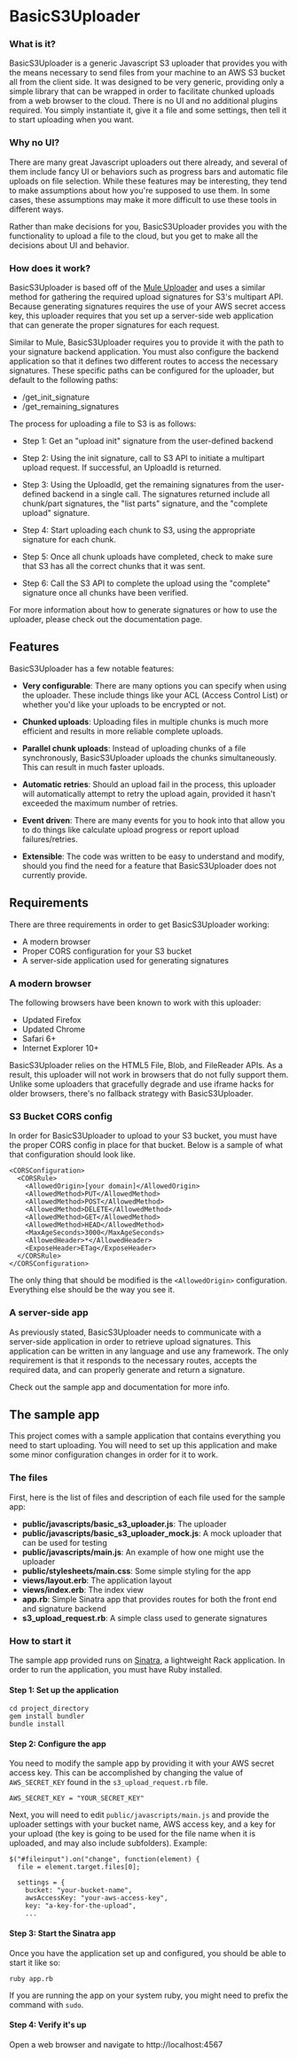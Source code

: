 # BasicS3Uploader

### What is it?

BasicS3Uploader is a generic Javascript S3 uploader that provides you with the means necessary 
to send files from your machine to an AWS S3 bucket all from the client side. It was designed 
to be very generic, providing only a simple library that can be wrapped in order to facilitate 
chunked uploads from a web browser to the cloud. There is no UI and no additional plugins 
required. You simply instantiate it, give it a file and some settings, then tell 
it to start uploading when you want.

### Why no UI?

There are many great Javascript uploaders out there already, and several of them
include fancy UI or behaviors such as progress bars and automatic file uploads
on file selection. While these features may be interesting, they tend to make 
assumptions about how you're supposed to use them. In some cases, these assumptions 
may make it more difficult to use these tools in different ways.

Rather than make decisions for you, BasicS3Uploader provides you with the functionality
to upload a file to the cloud, but you get to make all the decisions about UI and
behavior.

### How does it work?

BasicS3Uploader is based off of the [Mule Uploader](https://github.com/cinely/mule-uploader) 
and uses a similar method for gathering the required upload signatures for S3's multipart API.
Because generating signatures requires the use of your AWS secret access key, this uploader
requires that you set up a server-side web application that can generate the proper signatures
for each request. 

Similar to Mule, BasicS3Uploader requires you to provide it with the path to your signature 
backend application. You must also configure the backend application so that it defines two different 
routes to access the necessary signatures. These specific paths can be configured for the uploader,
but default to the following paths:

- /get_init_signature
- /get_remaining_signatures

The process for uploading a file to S3 is as follows:

- Step 1: Get an "upload init" signature from the user-defined backend

- Step 2: Using the init signature, call to S3 API to initiate a multipart upload request.
If successful, an UploadId is returned.

- Step 3: Using the UploadId, get the remaining signatures from the user-defined
backend in a single call. The signatures returned include all chunk/part signatures,
the "list parts" signature, and the "complete upload" signature.

- Step 4: Start uploading each chunk to S3, using the appropriate signature for each chunk.

- Step 5: Once all chunk uploads have completed, check to make sure that S3 has all the
correct chunks that it was sent.

- Step 6: Call the S3 API to complete the upload using the "complete" signature once all 
chunks have been verified.

For more information about how to generate signatures or how to use the uploader, 
please check out the documentation page.

## Features

BasicS3Uploader has a few notable features:

- __Very configurable__: There are many options you can specify when using the uploader.
These include things like your ACL (Access Control List) or whether you'd like your uploads
to be encrypted or not.

- __Chunked uploads__: Uploading files in multiple chunks is much more efficient and results
in more reliable complete uploads.

- __Parallel chunk uploads__: Instead of uploading chunks of a file synchronously,
BasicS3Uploader uploads the chunks simultaneously. This can result in much faster
uploads.

- __Automatic retries__: Should an upload fail in the process, this uploader will
automatically attempt to retry the upload again, provided it hasn't exceeded the
maximum number of retries.

- __Event driven__: There are many events for you to hook into that allow you to
do things like calculate upload progress or report upload failures/retries.

- __Extensible__: The code was written to be easy to understand and modify, should
you find the need for a feature that BasicS3Uploader does not currently provide.

## Requirements

There are three requirements in order to get BasicS3Uploader working:

- A modern browser
- Proper CORS configuration for your S3 bucket
- A server-side application used for generating signatures

### A modern browser

The following browsers have been known to work with this uploader:

- Updated Firefox
- Updated Chrome
- Safari 6+
- Internet Explorer 10+

BasicS3Uploader relies on the HTML5 File, Blob, and FileReader APIs. As a result, 
this uploader will not work in browsers that do not fully support them. Unlike some
uploaders that gracefully degrade and use iframe hacks for older browsers, there's
no fallback strategy with BasicS3Uploader. 

### S3 Bucket CORS config

In order for BasicS3Uploader to upload to your S3 bucket, you must have the proper
CORS config in place for that bucket. Below is a sample of what that configuration
should look like.

    <CORSConfiguration>
      <CORSRule>
        <AllowedOrigin>[your domain]</AllowedOrigin>
        <AllowedMethod>PUT</AllowedMethod>
        <AllowedMethod>POST</AllowedMethod>
        <AllowedMethod>DELETE</AllowedMethod>
        <AllowedMethod>GET</AllowedMethod>
        <AllowedMethod>HEAD</AllowedMethod>
        <MaxAgeSeconds>3000</MaxAgeSeconds>
        <AllowedHeader>*</AllowedHeader>
        <ExposeHeader>ETag</ExposeHeader>
      </CORSRule>
    </CORSConfiguration>

The only thing that should be modified is the `<AllowedOrigin>` configuration. Everything
else should be the way you see it.

### A server-side app

As previously stated, BasicS3Uploader needs to communicate with a server-side application
in order to retrieve upload signatures. This application can be written in any language
and use any framework. The only requirement is that it responds to the necessary routes,
accepts the required data, and can properly generate and return a signature.

Check out the sample app and documentation for more info.

## The sample app

This project comes with a sample application that contains everything you need to start
uploading. You will need to set up this application and make some minor configuration
changes in order for it to work.

### The files

First, here is the list of files and description of each file used for the sample app:

- __public/javascripts/basic_s3_uploader.js__: The uploader
- __public/javascripts/basic_s3_uploader_mock.js__: A mock uploader that can be used for testing
- __public/javascripts/main.js__: An example of how one might use the uploader
- __public/stylesheets/main.css__: Some simple styling for the app
- __views/layout.erb__: The application layout
- __views/index.erb__: The index view
- __app.rb__: Simple Sinatra app that provides routes for both the front end and signature backend
- __s3_upload_request.rb__: A simple class used to generate signatures

### How to start it

The sample app provided runs on [Sinatra](http://www.sinatrarb.com/), a lightweight Rack application.
In order to run the application, you must have Ruby installed.

#### Step 1: Set up the application

    cd project_directory
    gem install bundler
    bundle install

#### Step 2: Configure the app

You need to modify the sample app by providing it with your AWS secret access key. This can
be accomplished by changing the value of `AWS_SECRET_KEY` found in the `s3_upload_request.rb`
file.

    AWS_SECRET_KEY = "YOUR_SECRET_KEY"

Next, you will need to edit `public/javascripts/main.js` and provide the uploader settings with
your bucket name, AWS access key, and a key for your upload (the key is going to be used for the
file name when it is uploaded, and may also include subfolders). 
Example:

    $("#fileinput").on("change", function(element) {
      file = element.target.files[0];

      settings = {
        bucket: "your-bucket-name",
        awsAccessKey: "your-aws-access-key", 
        key: "a-key-for-the-upload",
        ...

#### Step 3: Start the Sinatra app

Once you have the application set up and configured, you should be able to start it like so:

    ruby app.rb

If you are running the app on your system ruby, you might need to prefix the command with
`sudo`.

#### Step 4: Verify it's up

Open a web browser and navigate to http://localhost:4567
  
